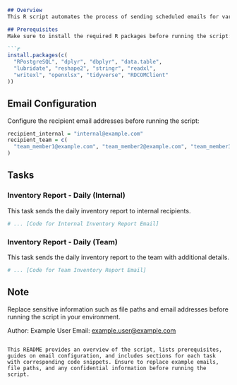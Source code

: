 ```markdown
## Overview
This R script automates the process of sending scheduled emails for various reports related to retail operations at BookXchange. The script utilizes the RDCOMClient package to interact with Microsoft Outlook, attaching relevant reports and sending emails to specified recipients.

## Prerequisites
Make sure to install the required R packages before running the script:

```r
install.packages(c(
  "RPostgreSQL", "dplyr", "dbplyr", "data.table",
  "lubridate", "reshape2", "stringr", "readxl",
  "writexl", "openxlsx", "tidyverse", "RDCOMClient"
))
```

## Email Configuration
Configure the recipient email addresses before running the script:

```r
recipient_internal = "internal@example.com"
recipient_team = c(
  "team_member1@example.com", "team_member2@example.com", "team_member3@example.com"
)
```

## Tasks

### Inventory Report - Daily (Internal)
This task sends the daily inventory report to internal recipients.

```r
# ... [Code for Internal Inventory Report Email]
```

### Inventory Report - Daily (Team)
This task sends the daily inventory report to the team with additional details.

```r
# ... [Code for Team Inventory Report Email]
```

<!-- Add similar sections for other tasks... -->

## Note
Replace sensitive information such as file paths and email addresses before running the script in your environment.

Author: Example User
Email: example.user@example.com
```

This README provides an overview of the script, lists prerequisites, guides on email configuration, and includes sections for each task with corresponding code snippets. Ensure to replace example emails, file paths, and any confidential information before running the script.
